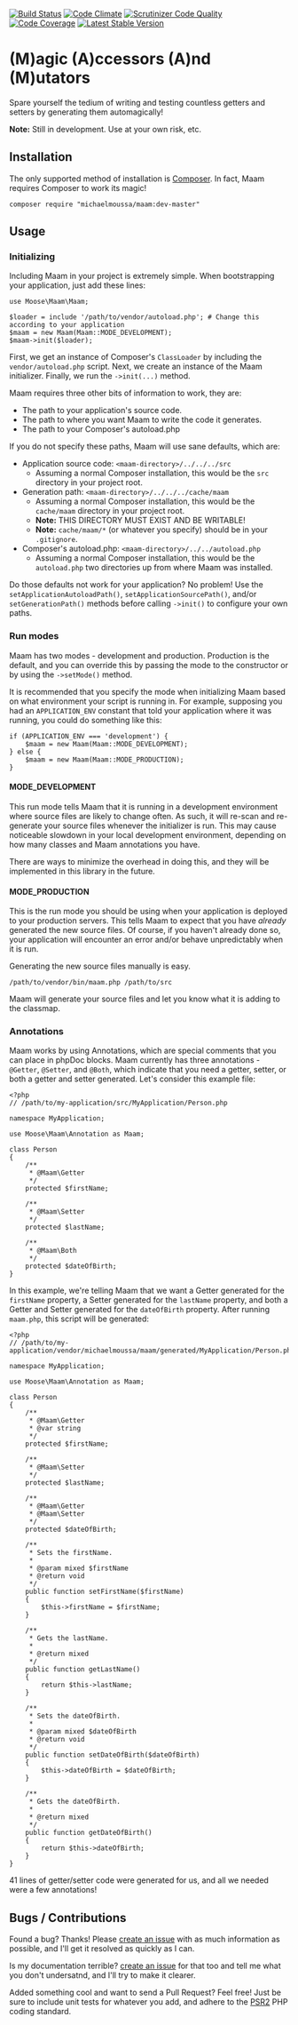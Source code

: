 [![Build Status](https://travis-ci.org/michaelmoussa/maam.svg?branch=master)](https://travis-ci.org/michaelmoussa/maam)
[![Code Climate](https://codeclimate.com/github/michaelmoussa/maam.png)](https://codeclimate.com/github/michaelmoussa/maam)
[![Scrutinizer Code Quality](https://scrutinizer-ci.com/g/michaelmoussa/maam/badges/quality-score.png?b=master)](https://scrutinizer-ci.com/g/michaelmoussa/maam/?branch=master)
[![Code Coverage](https://scrutinizer-ci.com/g/michaelmoussa/maam/badges/coverage.png?b=master)](https://scrutinizer-ci.com/g/michaelmoussa/maam/?branch=master)
[![Latest Stable Version](https://poser.pugx.org/michaelmoussa/maam/v/stable.png)](https://packagist.org/packages/michaelmoussa/maam)

# (M)agic (A)ccessors (A)nd (M)utators

Spare yourself the tedium of writing and testing countless getters and setters by generating them automagically!

**Note:** Still in development. Use at your own risk, etc.

## Installation

The only supported method of installation is [Composer](https://getcomposer.org/). In fact, Maam requires Composer to
work its magic!

`composer require "michaelmoussa/maam:dev-master"`

## Usage

### Initializing

Including Maam in your project is extremely simple. When bootstrapping your application, just add these lines:

```
use Moose\Maam\Maam;

$loader = include '/path/to/vendor/autoload.php'; # Change this according to your application
$maam = new Maam(Maam::MODE_DEVELOPMENT);
$maam->init($loader);
```

First, we get an instance of Composer's `ClassLoader` by including the `vendor/autoload.php` script. Next, we create
an instance of the Maam initializer. Finally, we run the `->init(...)` method.

Maam requires three other bits of information to work, they are:

* The path to your application's source code.
* The path to where you want Maam to write the code it generates.
* The path to your Composer's autoload.php

If you do not specify these paths, Maam will use sane defaults, which are:

* Application source code: `<maam-directory>/../../../src`
  * Assuming a normal Composer installation, this would be the `src` directory in your project root.
* Generation path: `<maam-directory>/../../../cache/maam`
  * Assuming a normal Composer installation, this would be the `cache/maam` directory in your project root.
  * **Note:** THIS DIRECTORY MUST EXIST AND BE WRITABLE!
  * **Note:** `cache/maam/*` (or whatever you specify) should be in your `.gitignore`.
* Composer's autoload.php: `<maam-directory>/../../autoload.php`
  * Assuming a normal Composer installation, this would be the `autoload.php` two directories up from where Maam was installed.
  
Do those defaults not work for your application? No problem! Use the `setApplicationAutoloadPath()`, `setApplicationSourcePath()`, and/or `setGenerationPath()` methods before calling `->init()` to configure your own paths.

### Run modes

Maam has two modes - development and production. Production is the default, and you can override this by passing the mode to the constructor or by using the `->setMode()` method.

It is recommended that you specify the mode when initializing Maam based on what environment your script is running in. For example, supposing you had an `APPLICATION_ENV` constant that told your application where it was running, you could do something like this:

```
if (APPLICATION_ENV === 'development') {
    $maam = new Maam(Maam::MODE_DEVELOPMENT);
} else {
    $maam = new Maam(Maam::MODE_PRODUCTION);
}
```

#### MODE_DEVELOPMENT

This run mode tells Maam that it is running in a development environment where source files are likely to change
often. As such, it will re-scan and re-generate your source files whenever the initializer is run. This may
cause noticeable slowdown in your local development environment, depending on how many classes and Maam annotations
you have.

There are ways to minimize the overhead in doing this, and they will be implemented in this library in the future.

#### MODE_PRODUCTION

This is the run mode you should be using when your application is deployed to your production servers. This tells
Maam to expect that you have *already* generated the new source files. Of course, if you haven't already done so,
your application will encounter an error and/or behave unpredictably when it is run.

Generating the new source files manually is easy.

`/path/to/vendor/bin/maam.php /path/to/src`

Maam will generate your source files and let you know what it is adding to the classmap.

### Annotations

Maam works by using Annotations, which are special comments that you can place in phpDoc blocks. Maam currently has
three annotations - `@Getter`, `@Setter`, and `@Both`, which indicate that you need a getter, setter, or both a getter and setter generated. Let's consider this example file:

```
<?php
// /path/to/my-application/src/MyApplication/Person.php

namespace MyApplication;

use Moose\Maam\Annotation as Maam;

class Person
{
    /**
     * @Maam\Getter
     */
    protected $firstName;

    /**
     * @Maam\Setter
     */
    protected $lastName;

    /**
     * @Maam\Both
     */
    protected $dateOfBirth;
}
```

In this example, we're telling Maam that we want a Getter generated for the `firstName` property, a Setter generated
for the `lastName` property, and both a Getter and Setter generated for the `dateOfBirth` property. After running
`maam.php`, this script will be generated:

```
<?php
// /path/to/my-application/vendor/michaelmoussa/maam/generated/MyApplication/Person.php

namespace MyApplication;

use Moose\Maam\Annotation as Maam;

class Person
{
    /**
     * @Maam\Getter
     * @var string
     */
    protected $firstName;

    /**
     * @Maam\Setter
     */
    protected $lastName;

    /**
     * @Maam\Getter
     * @Maam\Setter
     */
    protected $dateOfBirth;

    /**
     * Sets the firstName.
     *
     * @param mixed $firstName
     * @return void
     */
    public function setFirstName($firstName)
    {
        $this->firstName = $firstName;
    }

    /**
     * Gets the lastName.
     *
     * @return mixed
     */
    public function getLastName()
    {
        return $this->lastName;
    }

    /**
     * Sets the dateOfBirth.
     *
     * @param mixed $dateOfBirth
     * @return void
     */
    public function setDateOfBirth($dateOfBirth)
    {
        $this->dateOfBirth = $dateOfBirth;
    }

    /**
     * Gets the dateOfBirth.
     *
     * @return mixed
     */
    public function getDateOfBirth()
    {
        return $this->dateOfBirth;
    }
}
```

41 lines of getter/setter code were generated for us, and all we needed were a few annotations!

## Bugs / Contributions

Found a bug? Thanks! Please [create an issue](https://github.com/michaelmoussa/maam/issues/new) with as much
information as possible, and I'll get it resolved as quickly as I can.

Is my documentation terrible? [create an issue](https://github.com/michaelmoussa/maam/issues/new) for that too and
tell me what you don't undersatnd, and I'll try to make it clearer.

Added something cool and want to send a Pull Request? Feel free! Just be sure to include unit tests for whatever
you add, and adhere to the [PSR2](https://github.com/php-fig/fig-standards/blob/master/accepted/PSR-2-coding-style-guide.md)
PHP coding standard.

